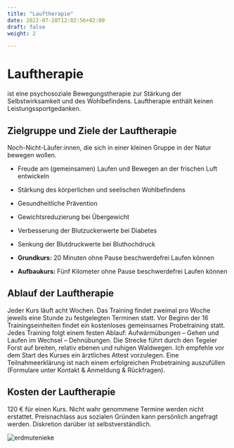 ```yaml
---
title: "Lauftherapie"
date: 2022-07-28T12:02:56+02:00
draft: false
weight: 2

---
```


# Lauftherapie

ist eine psychosoziale Bewegungstherapie zur Stärkung der Selbstwirksamkeit und des Wohlbefindens. Lauftherapie enthält keinen Leistungssportgedanken.


## Zielgruppe und Ziele der Lauftherapie

Noch-Nicht-Läufer:innen, die sich in einer kleinen Gruppe in der Natur bewegen wollen.

* Freude am (gemeinsamen) Laufen und Bewegen an der frischen Luft entwickeln 
    
* Stärkung des körperlichen und seelischen Wohlbefindens

* Gesundheitliche Prävention

* Gewichtsreduzierung bei Übergewicht

* Verbesserung der Blutzuckerwerte bei Diabetes

* Senkung der Blutdruckwerte bei Bluthochdruck

* __Grundkurs:__ 20 Minuten ohne Pause beschwerdefrei Laufen können
      
* __Aufbaukurs:__ Fünf Kilometer ohne Pause beschwerdefrei Laufen können


## Ablauf der Lauftherapie

Jeder Kurs läuft acht Wochen. Das Training findet zweimal pro Woche jeweils eine Stunde zu festgelegten Terminen statt. Vor Beginn der 16 Trainingseinheiten findet ein kostenloses gemeinsames Probetraining statt. Jedes Training folgt einem festen Ablauf: Aufwärmübungen – Gehen und Laufen im Wechsel – Dehnübungen. Die Strecke führt durch den Tegeler Forst auf breiten, relativ ebenen und ruhigen Waldwegen. Ich empfehle vor dem Start des Kurses ein ärztliches Attest vorzulegen. Eine Teilnahmeerklärung ist nach einem erfolgreichen Probetraining auszufüllen (Formulare unter Kontakt & Anmeldung & Rückfragen).


## Kosten der Lauftherapie

120 € für einen Kurs. Nicht wahr genommene Termine werden nicht erstattet. Preisnachlass aus sozialen Gründen kann persönlich angefragt werden. Diskretion darüber ist selbstverständlich.

![erdmutenieke](/Sonne.jpg)

